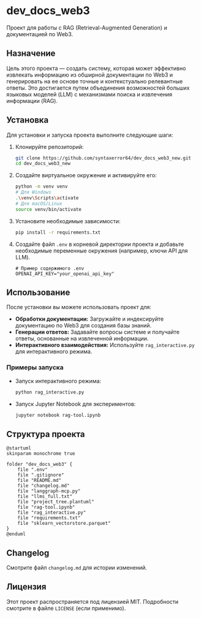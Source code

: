 # dev_docs_web3

Проект для работы с RAG (Retrieval-Augmented Generation) и документацией по Web3.

## Назначение

Цель этого проекта — создать систему, которая может эффективно извлекать информацию из обширной документации по Web3 и генерировать на ее основе точные и контекстуально релевантные ответы. Это достигается путем объединения возможностей больших языковых моделей (LLM) с механизмами поиска и извлечения информации (RAG).

## Установка

Для установки и запуска проекта выполните следующие шаги:

1. Клонируйте репозиторий:

   ```bash
   git clone https://github.com/syntaxerror64/dev_docs_web3_new.git
   cd dev_docs_web3_new
   ```

2. Создайте виртуальное окружение и активируйте его:

   ```bash
   python -m venv venv
   # Для Windows
   .\venv\Scripts\activate
   # Для macOS/Linux
   source venv/bin/activate
   ```

3. Установите необходимые зависимости:

   ```bash
   pip install -r requirements.txt
   ```

4. Создайте файл `.env` в корневой директории проекта и добавьте необходимые переменные окружения (например, ключи API для LLM).

   ```
   # Пример содержимого .env
   OPENAI_API_KEY="your_openai_api_key"
   ```

## Использование

После установки вы можете использовать проект для:

- **Обработки документации:** Загружайте и индексируйте документацию по Web3 для создания базы знаний.
- **Генерации ответов:** Задавайте вопросы системе и получайте ответы, основанные на извлеченной информации.
- **Интерактивного взаимодействия:** Используйте `rag_interactive.py` для интерактивного режима.

### Примеры запуска

- Запуск интерактивного режима:

  ```bash
  python rag_interactive.py
  ```

- Запуск Jupyter Notebook для экспериментов:

  ```bash
  jupyter notebook rag-tool.ipynb
  ```

## Структура проекта

```plantuml
@startuml
skinparam monochrome true

folder "dev_docs_web3" {
    file ".env"
    file ".gitignore"
    file "README.md"
    file "changelog.md"
    file "langgraph-mcp.py"
    file "llms_full.txt"
    file "project_tree.plantuml"
    file "rag-tool.ipynb"
    file "rag_interactive.py"
    file "requirements.txt"
    file "sklearn_vectorstore.parquet"
}
@enduml
```

## Changelog

Смотрите файл `changelog.md` для истории изменений.

## Лицензия

Этот проект распространяется под лицензией MIT. Подробности смотрите в файле `LICENSE` (если применимо).
